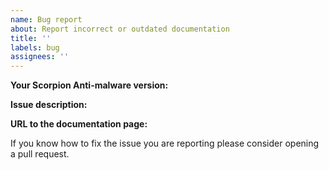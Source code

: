 ```yaml
---
name: Bug report
about: Report incorrect or outdated documentation
title: ''
labels: bug
assignees: ''
---
```


**Your Scorpion Anti-malware version:**

**Issue description:**

**URL to the documentation page:**

If you know how to fix the issue you are reporting please
consider opening a pull request.
